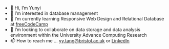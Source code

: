 - 👋 Hi, I’m Yunyi
- 👀 I’m interested in database management
- 🌱 I’m currently learning Responsive Web Design and Relational Database at [freeCodeCamp](https://www.freecodecamp.org/)
- 💞️ I’m looking to collaborate on data storage and data analysis environment within the University Advance Computing Research
- 📫 How to reach me ... [yy.tang@bristol.ac.uk](mailto:yy.tang@bristol.ac.uk) or [LinkedIn](https://www.linkedin.com/in/yunyitang820/)

<!---
yunyitang820/yunyitang820 is a ✨ special ✨ repository because its `README.md` (this file) appears on your GitHub profile.
You can click the Preview link to take a look at your changes.
--->
